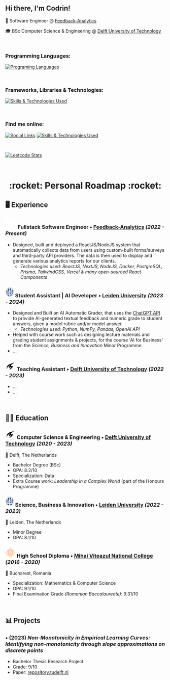 <h2> Hi there, I'm Codrin!</h2>

:briefcase: Software Engineer @ [Feedback-Analytics](https://feedback-analytics.com/)


:mortar_board: BSc Computer Science & Engineering @ [Delft University of Technology](https://www.tudelft.nl/en/)

<br/>

### Programming Languages:
[![Programing Languages](https://skillicons.dev/icons?i=ts,python,java,scala,cpp)](https://skillicons.dev)

<br/>

### Frameworks, Libraries & Technologies:
[![Skills & Technologies Used](https://skillicons.dev/icons?i=react,nextjs,postgres,nodejs,docker,tailwind,prisma,vercel,angular)](https://skillicons.dev)

<br/>

### Find me online:
[![Social Links](https://skillicons.dev/icons?i=linkedin)](https://www.linkedin.com/in/codrinsocol/) [![Skills & Technologies Used](https://skillicons.dev/icons?i=instagram)](https://www.instagram.com/codrin.socol/)

<br/>

[![Leetcode Stats](https://leetcard.jacoblin.cool/codrin-socol)](https://leetcode.com/codrin-socol/)


<br/>

<h1 align="center"> :rocket: Personal Roadmap :rocket: </h1>

## :desktop_computer: Experience
### ![FA](/images/fa-logo.png) Fullstack Software Engineer • [Feedback-Analytics](https://feedback-analytics.com/)  *(2022 - Present)*
- Designed, built and deployed a ReactJS/NodeJS system that automatically collects data from users using custom-built forms/surveys and third-party API providers. The data is then used to display and generate various analytics reports for our clients.
  - *Technologies used: ReactJS, NextJS, NodeJS, Docker, PostgreSQL, Prisma, TailwindCSS, Vercel & many open-sourced React Components*
### ![LeidenUniversity](/images/leiden-logo.jpg) Student Assistant | AI Developer • [Leiden University](https://www.universiteitleiden.nl/en) *(2023 - 2024)*
- Designed and Built an AI Automatic Grader, that uses the [ChatGPT API](https://openai.com) to provide AI-generated textual feedback and numeric grade to student answers, given a model rubric and/or model answer.
  - *Technologies used: Python, NumPy, Pandas, OpenAI API*
- Helped with course work such as designing lecture materials and grading student assignments & projects, for the course 'AI for Business' from the *Science, Business and Innovation* Minor Programme.
- ...
### ![TU Delft](/images/tudelft-logo.png) Teaching Assistant • [Delft University of Technology](https://www.tudelft.nl/en/) *(2022 - 2023)*
- ...
- ...

<br/>

## :man_student: Education
### ![TU Delft](/images/tudelft-logo.png) Computer Science & Engineering • [Delft University of Technology](https://www.tudelft.nl/en/) *(2020 - 2023)*
:round_pushpin: Delft, The Netherlands
- Bachelor Degree (BSc)
- GPA: 8.2/10
- Specialization: Data
- Extra Course work: *Leadership in a Complex World* (part of the Honours Programme)
### ![LeidenUniversity](/images/leiden-logo.jpg) Science, Business & Innovation • [Leiden University](https://www.universiteitleiden.nl/en) *(2022 - 2023)*
:round_pushpin: Leiden, The Netherlands
- Minor Degree
- GPA: 8.1/10
### ![CNMV](/images/cnmv-logo.png) High School Diploma • [Mihai Viteazul National College](https://www.cnmv.ro/) *(2016 - 2020)*
:round_pushpin: Bucharest, Romania
- Specialization: Mathematics & Computer Science
- GPA: 9.1/10
- Final Examination Grade *(Romanian Baccalaureate)*: 9.31/10

<br/>

## :bar_chart: Projects

### • (2023) *Non-Monotonicity in Empirical Learning Curves: Identifying non-monotonicity through slope approximations on discrete points*
- Bachelor Thesis Research Project
- Grade: 9/10
- Paper: [repository.tudelft.nl](https://repository.tudelft.nl/islandora/object/uuid:3b7f24c8-08a9-4641-be82-38b880ac6898)
